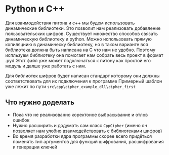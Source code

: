 # Python и C++
 Для взаимодействия питона и с++ мы будем использовать динамические библиотеки. 
 Это позволит нам реализовать добавление пользовательских шифров.
 Существует множество способов связать динамическую библиотеку и python.
 Можно использовать прямую копиляциию в динамическу библиотеку, но в таком варианте вся 
 библиотека должна быть написана на С что нам не удобно.
 Поэтому испльзуем библиотеку <pybind11> она помогает нам собрать весь проект в формат .pyd
 Этот файл уже может подключаться к питону как простой его модуль и далше уже работать с ним.

 Для библиотек шифров будет написан стандарт которому они должны соответствовать для их подключения к программе
 Примерный шаблон уже лежит по пути `src\cpp\cipher_example_dll\cipher_first`
 
## Что нужно доделать
+ Пока что не реализованно коректоное выбрасывание и отлов ошибок
+ Нужно расширить и додумать сам класс `CppCipher` (имено он позволяет нам улобно 
 взаимодействовать с библиотеками шифров)
+ Во время разработки ядра программы скорее всего придёться поменять тип аргументов для функций
шифрования, расшифрования и генерации ключей